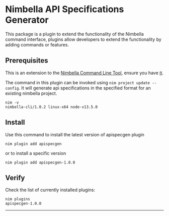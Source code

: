 # Nimbella API Specifications Generator

This package is a plugin to extend the functionality of the Nimbella command interface, plugins allow developers to extend the functionality by adding commands or features.

## Prerequisites

This is an extension to the [Nimbella Command Line Tool](https://nimbella.io/downloads/nim/nim.html), ensure you have [it](https://nimbella.io/downloads/nim/nim.html#install-nim-globally).

The command in this plugin can be invoked using `nim project update --config`. It will generate api specifications in the specified format for an existing nimbella project. 

```
nim -v
nimbella-cli/1.0.2 linux-x64 node-v13.5.0

```

## Install

Use this command to install the latest version of apispecgen plugin

```
nim plugin add apispecgen
```

or to install a specific version

```
nim plugin add apispecgen-1.0.0
```

## Verify

Check the list of currently installed plugins:

```
nim plugins
apispecgen-1.0.0
```

---
